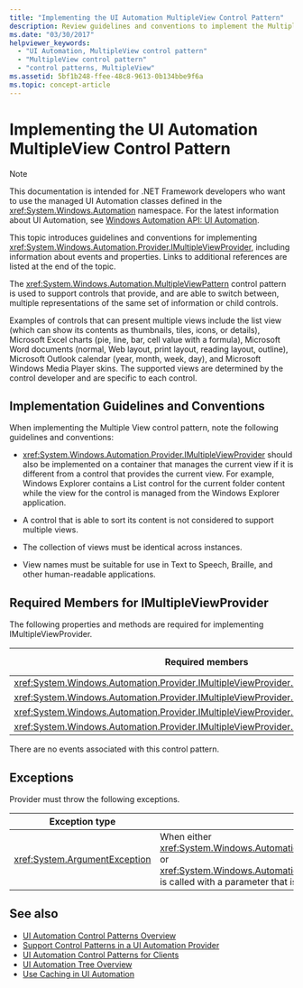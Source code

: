 ```yaml
---
title: "Implementing the UI Automation MultipleView Control Pattern"
description: Review guidelines and conventions to implement the MultipleView control pattern in UI Automation. See required members for the IMultipleViewProvider interface.
ms.date: "03/30/2017"
helpviewer_keywords:
  - "UI Automation, MultipleView control pattern"
  - "MultipleView control pattern"
  - "control patterns, MultipleView"
ms.assetid: 5bf1b248-ffee-48c8-9613-0b134bbe9f6a
ms.topic: concept-article
---
```

# Implementing the UI Automation MultipleView Control Pattern

> [!NOTE]
> This documentation is intended for .NET Framework developers who want to use the managed UI Automation classes defined in the <xref:System.Windows.Automation> namespace. For the latest information about UI Automation, see [Windows Automation API: UI Automation](/windows/win32/winauto/entry-uiauto-win32).

 This topic introduces guidelines and conventions for implementing <xref:System.Windows.Automation.Provider.IMultipleViewProvider>, including information about events and properties. Links to additional references are listed at the end of the topic.

 The <xref:System.Windows.Automation.MultipleViewPattern> control pattern is used to support controls that provide, and are able to switch between, multiple representations of the same set of information or child controls.

 Examples of controls that can present multiple views include the list view (which can show its contents as thumbnails, tiles, icons, or details), Microsoft Excel charts (pie, line, bar, cell value with a formula), Microsoft Word documents (normal, Web layout, print layout, reading layout, outline), Microsoft Outlook calendar (year, month, week, day), and Microsoft Windows Media Player skins. The supported views are determined by the control developer and are specific to each control.

<a name="Implementation_Guidelines_and_Conventions"></a>

## Implementation Guidelines and Conventions

 When implementing the Multiple View control pattern, note the following guidelines and conventions:

- <xref:System.Windows.Automation.Provider.IMultipleViewProvider> should also be implemented on a container that manages the current view if it is different from a control that provides the current view. For example, Windows Explorer contains a List control for the current folder content while the view for the control is managed from the Windows Explorer application.

- A control that is able to sort its content is not considered to support multiple views.

- The collection of views must be identical across instances.

- View names must be suitable for use in Text to Speech, Braille, and other human-readable applications.

<a name="Required_Members_for_IMultipleViewProvider"></a>

## Required Members for IMultipleViewProvider

 The following properties and methods are required for implementing IMultipleViewProvider.

|Required members|Member type|Notes|
|----------------------|-----------------|-----------|
|<xref:System.Windows.Automation.Provider.IMultipleViewProvider.CurrentView%2A>|Property|None|
|<xref:System.Windows.Automation.Provider.IMultipleViewProvider.GetSupportedViews%2A>|Method|None|
|<xref:System.Windows.Automation.Provider.IMultipleViewProvider.GetViewName%2A>|Method|None|
|<xref:System.Windows.Automation.Provider.IMultipleViewProvider.SetCurrentView%2A>|Method|None|

 There are no events associated with this control pattern.

<a name="Exceptions"></a>

## Exceptions

 Provider must throw the following exceptions.

|Exception type|Condition|
|--------------------|---------------|
|<xref:System.ArgumentException>|When either <xref:System.Windows.Automation.Provider.IMultipleViewProvider.SetCurrentView%2A> or <xref:System.Windows.Automation.Provider.IMultipleViewProvider.GetViewName%2A> is called with a parameter that is not a member of the supported views collection.|

## See also

- [UI Automation Control Patterns Overview](ui-automation-control-patterns-overview.md)
- [Support Control Patterns in a UI Automation Provider](support-control-patterns-in-a-ui-automation-provider.md)
- [UI Automation Control Patterns for Clients](ui-automation-control-patterns-for-clients.md)
- [UI Automation Tree Overview](ui-automation-tree-overview.md)
- [Use Caching in UI Automation](use-caching-in-ui-automation.md)
